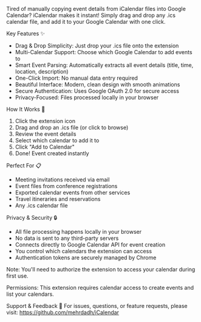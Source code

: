 Tired of manually copying event details from iCalendar files into Google Calendar? iCalendar makes it instant! Simply drag and drop any .ics calendar file, and add it to your Google Calendar with one click.

Key Features ✨

* Drag & Drop Simplicity: Just drop your .ics file onto the extension
* Multi-Calendar Support: Choose which Google Calendar to add events to
* Smart Event Parsing: Automatically extracts all event details (title, time, location, description)
* One-Click Import: No manual data entry required
* Beautiful Interface: Modern, clean design with smooth animations
* Secure Authentication: Uses Google OAuth 2.0 for secure access
* Privacy-Focused: Files processed locally in your browser

How It Works 🚀

1. Click the extension icon
2. Drag and drop an .ics file (or click to browse)
3. Review the event details
4. Select which calendar to add it to
5. Click "Add to Calendar"
6. Done! Event created instantly

Perfect For 📋

* Meeting invitations received via email
* Event files from conference registrations
* Exported calendar events from other services
* Travel itineraries and reservations
* Any .ics calendar file

Privacy & Security 🔒

* All file processing happens locally in your browser
* No data is sent to any third-party servers
* Connects directly to Google Calendar API for event creation
* You control which calendars the extension can access
* Authentication tokens are securely managed by Chrome

Note: You'll need to authorize the extension to access your calendar during first use.

Permissions: This extension requires calendar access to create events and list your calendars.

Support & Feedback 💬
For issues, questions, or feature requests, please visit: https://github.com/mehrdadh/iCalendar
